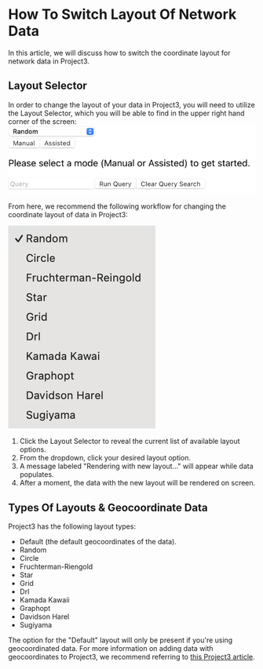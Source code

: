 # How To Switch Layout Of Network Data

In this article, we will discuss how to switch the coordinate layout for network data in Project3.

## Layout Selector

In order to change the layout of your data in Project3, you will need to utilize the Layout Selector, which you will be able to find in the upper right hand corner of the screen:
![The Layout Selector](images/querybar.png)

From here, we recommend the following workflow for changing the coordinate layout of data in Project3:

![The Layout Selector](images/layouts.png)

1. Click the Layout Selector to reveal the current list of available layout options.
2. From the dropdown, click your desired layout option.
3. A message labeled "Rendering with new layout..." will appear while data populates.
4. After a moment, the data with the new layout will be rendered on screen.

## Types Of Layouts & Geocoordinate Data

Project3 has the following layout types:
- Default (the default geocoordinates of the data).
- Random
- Circle
- Fruchterman-Riengold
- Star
- Grid
- Drl
- Kamada Kawaii
- Graphopt
- Davidson Harel
- Sugiyama

The option for the "Default" layout will only be present if you're using geocoordinated data. For more information on adding data with geocoordinates to Project3, we recommend referring to [this Project3 article](CoordinatesGeodata.md).
